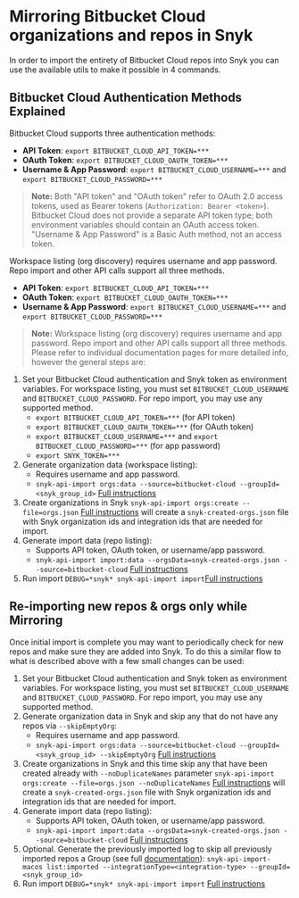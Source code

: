 # Mirroring Bitbucket Cloud organizations and repos in Snyk
In order to import the entirety of Bitbucket Cloud repos into Snyk you can use the available utils to make it possible in 4 commands.

## Bitbucket Cloud Authentication Methods Explained

Bitbucket Cloud supports three authentication methods:

- **API Token**: `export BITBUCKET_CLOUD_API_TOKEN=***`
- **OAuth Token**: `export BITBUCKET_CLOUD_OAUTH_TOKEN=***`
- **Username & App Password**: `export BITBUCKET_CLOUD_USERNAME=***` and `export BITBUCKET_CLOUD_PASSWORD=***`

> **Note:** Both "API token" and "OAuth token" refer to OAuth 2.0 access tokens, used as Bearer tokens (`Authorization: Bearer <token>`). Bitbucket Cloud does not provide a separate API token type; both environment variables should contain an OAuth access token. "Username & App Password" is a Basic Auth method, not an access token.

Workspace listing (org discovery) requires username and app password. Repo import and other API calls support all three methods.

- **API Token**: `export BITBUCKET_CLOUD_API_TOKEN=***`
- **OAuth Token**: `export BITBUCKET_CLOUD_OAUTH_TOKEN=***`
- **Username & App Password**: `export BITBUCKET_CLOUD_USERNAME=***` and `export BITBUCKET_CLOUD_PASSWORD=***`

> **Note:** Workspace listing (org discovery) requires username and app password. Repo import and other API calls support all three methods.
Please refer to individual documentation pages for more detailed info, however the general steps are:

1. Set your Bitbucket Cloud authentication and Snyk token as environment variables. For workspace listing, you must set `BITBUCKET_CLOUD_USERNAME` and `BITBUCKET_CLOUD_PASSWORD`. For repo import, you may use any supported method.
	- `export BITBUCKET_CLOUD_API_TOKEN=***` (for API token)
	- `export BITBUCKET_CLOUD_OAUTH_TOKEN=***` (for OAuth token)
	- `export BITBUCKET_CLOUD_USERNAME=***` and `export BITBUCKET_CLOUD_PASSWORD=***` (for app password)
	- `export SNYK_TOKEN=***`
2. Generate organization data (workspace listing):
	- Requires username and app password.
	- `snyk-api-import orgs:data --source=bitbucket-cloud --groupId=<snyk_group_id>` [Full instructions](./orgs.md)
3. Create organizations in Snyk `snyk-api-import orgs:create --file=orgs.json` [Full instructions](./orgs.md) will create a `snyk-created-orgs.json` file with Snyk organization ids and integration ids that are needed for import.
4. Generate import data (repo listing):
	- Supports API token, OAuth token, or username/app password.
	- `snyk-api-import import:data --orgsData=snyk-created-orgs.json --source=bitbucket-cloud` [Full instructions](./import-data.md)
5. Run import `DEBUG=*snyk* snyk-api-import import`[Full instructions](./import.md)

## Re-importing new repos & orgs only while Mirroring
Once initial import is complete you may want to periodically check for new repos and make sure they are added into Snyk. To do this a similar flow to what is described above with a few small changes can be used:
1. Set your Bitbucket Cloud authentication and Snyk token as environment variables. For workspace listing, you must set `BITBUCKET_CLOUD_USERNAME` and `BITBUCKET_CLOUD_PASSWORD`. For repo import, you may use any supported method.
2. Generate organization data in Snyk and skip any that do not have any repos via `--skipEmptyOrg`:
	- Requires username and app password.
	- `snyk-api-import orgs:data --source=bitbucket-cloud --groupId=<snyk_group_id> --skipEmptyOrg` [Full instructions](./orgs.md)
3. Create organizations in Snyk and this time skip any that have been created already with `--noDuplicateNames` parameter `snyk-api-import orgs:create --file=orgs.json --noDuplicateNames` [Full instructions](./orgs.md) will create a `snyk-created-orgs.json` file with Snyk organization ids and integration ids that are needed for import.
4. Generate import data (repo listing):
	- Supports API token, OAuth token, or username/app password.
	- `snyk-api-import import:data --orgsData=snyk-created-orgs.json --source=bitbucket-cloud` [Full instructions](./import-data.md)
5. Optional. Generate the previously imported log to skip all previously imported repos a Group (see full [documentation](./import.md#to-skip-all-previously-imported-targets)):
`snyk-api-import-macos list:imported --integrationType=<integration-type> --groupId=<snyk_group_id>`
6. Run import `DEBUG=*snyk* snyk-api-import import` [Full instructions](./import.md)